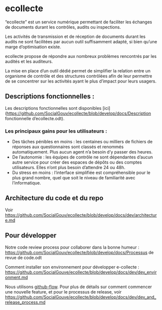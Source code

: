 # ecollecte

“ecollecte” est un service numérique permettant de faciliter les échanges de documents
durant les contrôles, audits ou inspections.

Les activités de transmission et de réception de documents durant les audits ne sont
facilitées par aucun outil suffisamment adapté, si bien qu’une marge d’optimisation
existe.

ecollecte propose de répondre aux nombreux problèmes rencontrés par les audités et les
auditeurs.

La mise en place d’un outil dédié permet de simplifier la relation entre un organisme de
contrôle et des structures contrôlées afin de leur permettre de se concentrer sur les
activités ayant le plus d’impact pour leurs usagers.

## Descriptions fonctionnelles :

Les descriptions fonctionnelles sont disponibles [ici](https://github.com/SocialGouv/ecollecte/blob/develop/docs/Description fonctionnelle d’ecollecte.odt).

### Les principaux gains pour les utilisateurs :

- Des tâches pénibles en moins : les centaines ou milliers de fichiers de réponses aux
    questionnaires sont classés et renommés automatiquement. Plus aucun agent n’a besoin
    d’y passer des heures.
- De l’autonomie : les équipes de contrôle ne sont dépendantes d’aucun autre service
    pour créer des espaces de dépôts ou des comptes utilisateurs. Elles n’ont plus
    besoin d’attendre 24 ou 48h.
- Du stress en moins : l’interface simplifiée est compréhensible pour le plus grand
    nombre, quel que soit le niveau de familiarité avec l’informatique.

## Architecture du code et du repo

Voir https://github.com/SocialGouv/ecollecte/blob/develop/docs/dev/architecture.md


## Pour développer

Notre code review process pour collaborer dans la bonne humeur :
https://github.com/SocialGouv/ecollecte/blob/develop/docs/Processus de revue de code.odt

Comment installer son environnement pour développer e-collecte :
https://github.com/SocialGouve/ecollecte/blob/develop/docs/dev/dev_environment.md

Nous utilisons [github-flow](https://guides.github.com/introduction/flow/).
Pour plus de détails sur comment commencer une nouvelle feature, et pour le processus de
release, voir
https://github.com/SocialGouve/ecollecte/blob/develop/docs/dev/dev_and_release_process.md
